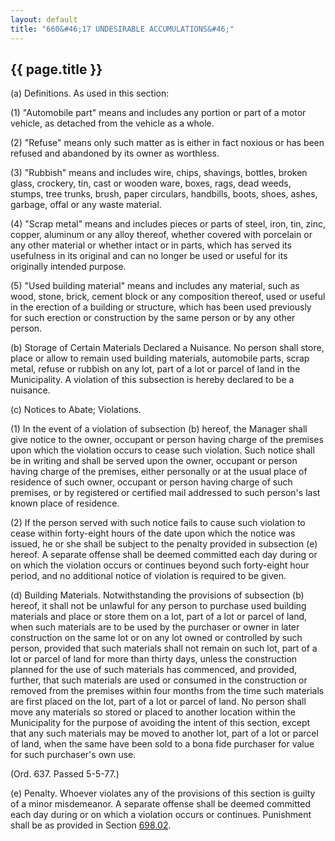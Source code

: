 ```yaml
---
layout: default 
title: "660&#46;17 UNDESIRABLE ACCUMULATIONS&#46;"
---
```


{{ page.title }}
----------------

​(a) Definitions. As used in this section:

​(1) "Automobile part" means and includes any portion or part of a motor
vehicle, as detached from the vehicle as a whole.

​(2) "Refuse" means only such matter as is either in fact noxious or has
been refused and abandoned by its owner as worthless.

​(3) "Rubbish" means and includes wire, chips, shavings, bottles, broken
glass, crockery, tin, cast or wooden ware, boxes, rags, dead weeds,
stumps, tree trunks, brush, paper circulars, handbills, boots, shoes,
ashes, garbage, offal or any waste material.

​(4) "Scrap metal" means and includes pieces or parts of steel, iron,
tin, zinc, copper, aluminum or any alloy thereof, whether covered with
porcelain or any other material or whether intact or in parts, which has
served its usefulness in its original and can no longer be used or
useful for its originally intended purpose.

​(5) "Used building material" means and includes any material, such as
wood, stone, brick, cement block or any composition thereof, used or
useful in the erection of a building or structure, which has been used
previously for such erection or construction by the same person or by
any other person.

​(b) Storage of Certain Materials Declared a Nuisance. No person shall
store, place or allow to remain used building materials, automobile
parts, scrap metal, refuse or rubbish on any lot, part of a lot or
parcel of land in the Municipality. A violation of this subsection is
hereby declared to be a nuisance.

​(c) Notices to Abate; Violations.

​(1) In the event of a violation of subsection (b) hereof, the Manager
shall give notice to the owner, occupant or person having charge of the
premises upon which the violation occurs to cease such violation. Such
notice shall be in writing and shall be served upon the owner, occupant
or person having charge of the premises, either personally or at the
usual place of residence of such owner, occupant or person having charge
of such premises, or by registered or certified mail addressed to such
person's last known place of residence.

​(2) If the person served with such notice fails to cause such violation
to cease within forty-eight hours of the date upon which the notice was
issued, he or she shall be subject to the penalty provided in subsection
(e) hereof. A separate offense shall be deemed committed each day during
or on which the violation occurs or continues beyond such forty-eight
hour period, and no additional notice of violation is required to be
given.

​(d) Building Materials. Notwithstanding the provisions of subsection
(b) hereof, it shall not be unlawful for any person to purchase used
building materials and place or store them on a lot, part of a lot or
parcel of land, when such materials are to be used by the purchaser or
owner in later construction on the same lot or on any lot owned or
controlled by such person, provided that such materials shall not remain
on such lot, part of a lot or parcel of land for more than thirty days,
unless the construction planned for the use of such materials has
commenced, and provided, further, that such materials are used or
consumed in the construction or removed from the premises within four
months from the time such materials are first placed on the lot, part of
a lot or parcel of land. No person shall move any materials so stored or
placed to another location within the Municipality for the purpose of
avoiding the intent of this section, except that any such materials may
be moved to another lot, part of a lot or parcel of land, when the same
have been sold to a bona fide purchaser for value for such purchaser's
own use.

(Ord. 637. Passed 5-5-77.)

​(e) Penalty. Whoever violates any of the provisions of this section is
guilty of a minor misdemeanor. A separate offense shall be deemed
committed each day during or on which a violation occurs or continues.
Punishment shall be as provided in Section [698.02](38e2f631.html).
